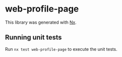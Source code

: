 # web-profile-page

This library was generated with [Nx](https://nx.dev).

## Running unit tests

Run `nx test web-profile-page` to execute the unit tests.
